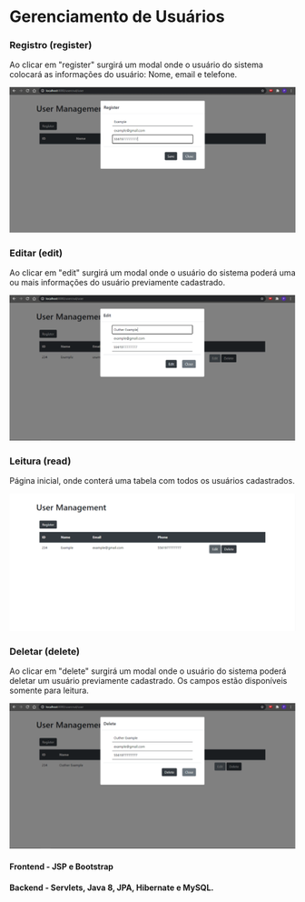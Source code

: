 # Gerenciamento de Usuários



### Registro (register)

Ao clicar em "register" surgirá um modal onde o usuário do sistema colocará as informações do usuário: Nome, email e telefone.

<img src="src\main\webapp\images\register.PNG" />



### Editar (edit)

Ao clicar em "edit" surgirá um modal onde o usuário do sistema poderá uma ou mais informações do usuário previamente cadastrado.

<img src="src\main\webapp\images\edit.PNG" />



### Leitura (read)

Página inicial, onde conterá uma tabela com todos os usuários cadastrados.

<img src="src\main\webapp\images\read.PNG" />



### Deletar (delete)

Ao clicar em "delete" surgirá um modal onde o usuário do sistema poderá deletar um usuário previamente cadastrado. Os campos estão disponíveis somente para leitura.



<img src="src\main\webapp\images\delete.PNG" />



#### **Frontend** - JSP e Bootstrap

#### **Backend** - Servlets, Java 8, JPA, Hibernate e MySQL.
